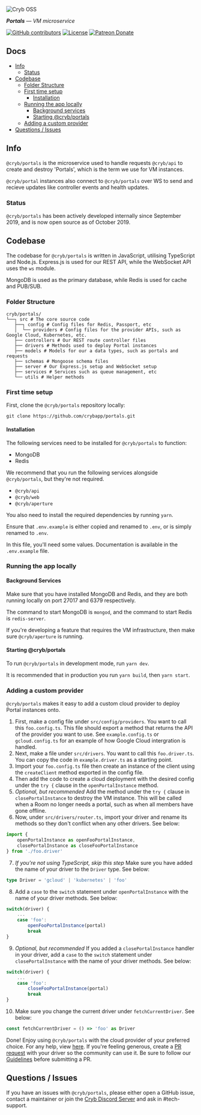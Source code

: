 ![Cryb OSS](.github/portals-icon.png "@cryb/portals Logo")

_**Portals** — VM microservice_

[![GitHub contributors](https://img.shields.io/github/contributors/crybapp/portals)](https://github.com/crybapp/portals/graphs/contributors) [![License](https://img.shields.io/github/license/crybapp/portals)](https://github.com/crybapp/portals/blob/master/LICENSE) [![Patreon Donate](https://img.shields.io/badge/donate-Patreon-red.svg)](https://patreon.com/cryb)

## Docs
* [Info](#info)
    * [Status](#status)
* [Codebase](#codebase)
    * [Folder Structure](#folder-structure)
    * [First time setup](#first-time-setup)
        * [Installation](#installation)
    * [Running the app locally](#running-the-app-locally)
        * [Background services](#background-services)
        * [Starting @cryb/portals](#starting-@cryb/portals)
    * [Adding a custom provider](#adding-a-custom-provider)
* [Questions / Issues](#questions--issues)

## Info
`@cryb/portals` is the microservice used to handle requests `@cryb/api` to create and destroy 'Portals', which is the term we use for VM instances.

`@cryb/portal` instances also connect to `@cryb/portals` over WS to send and recieve updates like controller events and health updates.

### Status
`@cryb/portals` has been actively developed internally since September 2019, and is now open source as of October 2019.

## Codebase
The codebase for `@cryb/portals` is written in JavaScript, utilising TypeScript and Node.js. Express.js is used for our REST API, while the WebSocket API uses the `ws` module.

MongoDB is used as the primary database, while Redis is used for cache and PUB/SUB.

### Folder Structure
```
cryb/portals/
└──┐ src # The core source code
   ├──┐ config # Config files for Redis, Passport, etc
   │  └── providers # Config files for the provider APIs, such as Google Cloud, Kubernetes, etc.
   ├── controllers # Our REST route controller files
   ├── drivers # Methods used to deploy Portal instances
   ├── models # Models for our a data types, such as portals and requests
   ├── schemas # Mongoose schema files
   ├── server # Our Express.js setup and WebSocket setup
   ├── services # Services such as queue management, etc
   └── utils # Helper methods
```

### First time setup
First, clone the `@cryb/portals` repository locally:

```
git clone https://github.com/crybapp/portals.git
```

#### Installation
The following services need to be installed for `@cryb/portals` to function:

* MongoDB
* Redis

We recommend that you run the following services alongside `@cryb/portals`, but they're not required.
* `@cryb/api`
* `@cryb/web`
* `@cryb/aperture`

You also need to install the required dependencies by running `yarn`.

Ensure that `.env.example` is either copied and renamed to `.env`, or is simply renamed to `.env`.

In this file, you'll need some values. Documentation is available in the `.env.example` file.

### Running the app locally

#### Background Services
Make sure that you have installed MongoDB and Redis, and they are both running locally on port 27017 and 6379 respectively.

The command to start MongoDB is `mongod`, and the command to start Redis is `redis-server`.

If you're developing a feature that requires the VM infrastructure, then make sure `@cryb/aperture` is running.

#### Starting @cryb/portals
To run `@cryb/portals` in development mode, run `yarn dev`.

It is recommended that in production you run `yarn build`, then `yarn start`.

### Adding a custom provider
`@cryb/portals` makes it easy to add a custom cloud provider to deploy Portal instances onto.

1. First, make a config file under `src/config/providers`. You want to call this `foo.config.ts`. This file should export a method that returns the API of the provider you want to use. See `example.config.ts` or `gcloud.config.ts` for an example of how Google Cloud intergration is handled.
2. Next, make a file under `src/drivers`. You want to call this `foo.driver.ts`. You can copy the code in `example.driver.ts` as a starting point.
3. Import your `foo.config.ts` file then create an instance of the client using the `createClient` method exported in the config file.
4. Then add the code to create a cloud deployment with the desired config under the `try {` clause in the `openPortalInstance` method.
5. *Optional, but recommended* Add the method under the `try {` clause in `closePortalInstance` to destroy the VM instance. This will be called when a Room no longer needs a portal, such as when all members have gone offline.
6. Now, under `src/drivers/router.ts`, import your driver and rename its methods so they don't conflict when any other drivers. See below:
```ts
import {
    openPortalInstance as openFooPortalInstance,
    closePortalInstance as closeFooPortalInstance
} from './foo.driver'
```
7. *If you're not using TypeScript, skip this step* Make sure you have added the name of your driver to the `Driver` type. See below:
```ts
type Driver = 'gcloud' | 'kubernetes' | 'foo'
```
8. Add a `case` to the `switch` statement under `openPortalInstance` with the name of your driver methods. See below:
```ts
switch(driver) {
    ...
    case 'foo':
        openFooPortalInstance(portal)
        break
}
```
9. *Optional, but recommended* If you added a `closePortalInstance` handler in your driver, add a `case` to the `switch` statement under `closePortalInstance` with the name of your driver methods. See below:
```ts
switch(driver) {
    ...
    case 'foo':
        closeFooPortalInstance(portal)
        break
}
```
10. Make sure you change the current driver under `fetchCurrentDriver`. See below:
```ts
const fetchCurrentDriver = () => 'foo' as Driver
```

Done! Enjoy using `@cryb/portals` with the cloud provider of your preferred choice. For any help, view [here](#questions-/-issues). If you're feeling generous, create a [PR request](https://github.com/crybapp/portals) with your driver so the community can use it. Be sure to follow our [Guidelines](https://github.com/crybapp/guidelines) before submitting a PR.

## Questions / Issues

If you have an issues with `@cryb/portals`, please either open a GitHub issue, contact a maintainer or join the [Cryb Discord Server](https://discord.gg/ShTATH4) and ask in #tech-support.
